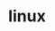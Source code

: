 ---
title: linux
menu:
  sidebar:
    name: linux
    identifier: linux
    parent: os
    weight: 20
---